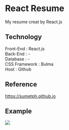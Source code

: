 # React Resume
My resume creat by React.js

## Technology
Front-End : React.js  
Back-End : -  
Database : -  
CSS Framework : Bulma  
Host : Github

## Reference
https://sumetph.github.io

## Example
<img src="https://i.imgur.com/9zKzZEC.png" />
